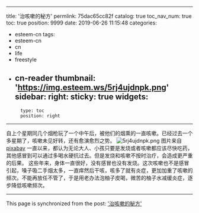 
---
title: '治咳嗽的秘方'
permlink: 75dac65cc82f
catalog: true
toc_nav_num: true
toc: true
position: 9999
date: 2019-06-26 11:15:48
categories:
- esteem-cn
tags:
- esteem-cn
- cn
- life
- freestyle
- cn-reader
thumbnail: 'https://img.esteem.ws/5rj4ujdnpk.png'
sidebar:
    right:
        sticky: true
widgets:
    -
        type: toc
        position: right
---


自上个星期同几个烟枪玩了一个中午后，被他们的烟熏的一直咳嗽。已经过去一个多星期了，咳嗽未见好转，还有愈演愈烈之势。
![5rj4ujdnpk.png](https://img.esteem.ws/5rj4ujdnpk.png)
图片来自[pixabay](https://pixabay.com/zh/photos/%E6%9F%9A%E5%AD%90-%E8%8A%B1%E5%9B%AD-%E6%A0%91-%E5%8F%B6%E5%AD%90-%E7%BB%BF%E8%89%B2-2119908/)
一直以来，都认为无论大人、小孩只要是发烧或者咳嗽都应该尽快吃药，其他感冒到可以通过多喝水硬抗过去。但是发烧和咳嗽不按时治疗，会造成更严重的后果。
这些年来，身体一直很好，没有感冒也没有发烧。这次咳嗽也不是感冒引起，嗓子吸二手烟太多，一直痒然后干咳，咳多了就有炎症，更加加重了咳嗽的频次。不能再放任不管了，于是用老办法泡柚子皮喝，微苦的柚子水减缓炎症，逐步降低咳嗽频次。

- - -

This page is synchronized from the post: ['治咳嗽的秘方'](https://steemit.com/@m18207319997/75dac65cc82f)

